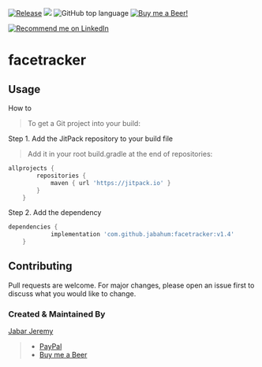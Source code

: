 [![Release](https://jitpack.io/v/jabahum-coder/facetracker.svg)](https://jitpack.io/#jabahum-coder/facetracker)
[![](https://jitci.com/gh/jabahum-coder/facetracker/svg)](https://jitci.com/gh/jabahum-coder/facetracker)
![GitHub top language](https://img.shields.io/github/languages/top/jabahum-coder/facetracker)
[![Buy me a Beer!](https://www.buymeacoffee.com/assets/img/custom_images/orange_img.png)](https://www.buymeacoffee.com/jabahum)

<a href="https://www.linkedin.com/in/jeremyjabar/">
    <img src="https://img.shields.io/badge/Support-Recommed%2FEndorse%20me%20on%20Linkedin-yellow?style=for-the-badge&logo=linkedin" alt="Recommend me on LinkedIn" /></a>

# facetracker
## Usage
 How to
 > To get a Git project into your build:

 Step 1. Add the JitPack repository to your build file
 > Add it in your root build.gradle at the end of repositories:

```gradle
allprojects {
		repositories {
			maven { url 'https://jitpack.io' }
		}
	}
```
 Step 2. Add the dependency

```gradle
dependencies {
	        implementation 'com.github.jabahum:facetracker:v1.4'
	}
```


## Contributing
Pull requests are welcome. For major changes, please open an issue first to discuss what you would like to change.

### Created & Maintained By

[Jabar Jeremy](https://github.com/jabahum)

> 
>
> - [PayPal](https://paypal.me/jeremyjabar)
> - [Buy me a Beer](https://www.buymeacoffee.com/jabahum)
